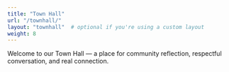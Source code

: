 ```yaml
---
title: "Town Hall"
url: "/townhall/"
layout: "townhall"  # optional if you're using a custom layout
weight: 8
---
```

Welcome to our Town Hall — a place for community reflection, respectful conversation, and real connection.
